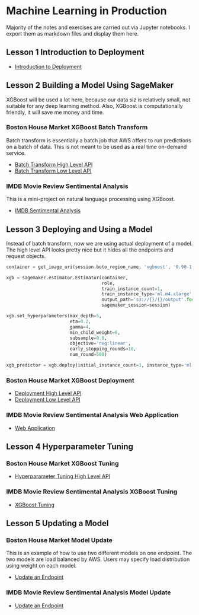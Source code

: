 # Machine Learning in Production

Majority of the notes and exercises are carried out via Jupyter notebooks. I export them as markdown
files and display them here.

## Lesson 1 Introduction to Deployment

* [Introduction to Deployment](introduction_to_deployment.md)

## Lesson 2 Building a Model Using SageMaker

XGBoost will be used a lot here, because our data siz is relatively small, not suitable for any
deep learning method. Also, XGBoost is computationally friendly, it will save me money and time.

### Boston House Market XGBoost Batch Transform

Batch transform is essentially a batch job that AWS offers to run predictions on a batch of data.
This is not meant to be used as a real time on-demand service.

* [Batch Transform High Level API](boston_housing_xgboost_batch_transform_high_level_api.md)
* [Batch Transform Low Level API](boston_housing_xgboost_batch_transform_low_level_api.md)

### IMDB Movie Review Sentimental Analysis

This is a mini-project on natural language processing using XGBoost.

* [IMDB Sentimental Analysis](imdb_sentiment_analysis_xgboost_batch_transform.md)

## Lesson 3 Deploying and Using a Model

Instead of batch transform, now we are using actual deployment of a model. The high level API
looks pretty nice but it hides all the endpoints and request objects.

```python
container = get_image_uri(session.boto_region_name, 'xgboost', '0.90-1')

xgb = sagemaker.estimator.Estimator(container,
                                    role,
                                    train_instance_count=1,
                                    train_instance_type='ml.m4.xlarge',
                                    output_path='s3://{}/{}/output'.format(session.default_bucket(), prefix),
                                    sagemaker_session=session)

xgb.set_hyperparameters(max_depth=5,
                        eta=0.2,
                        gamma=4,
                        min_child_weight=6,
                        subsample=0.8,
                        objective='reg:linear',
                        early_stopping_rounds=10,
                        num_round=500)

xgb_predictor = xgb.deploy(initial_instance_count=1, instance_type='ml.m4.xlarge')
```

### Boston House Market XGBoost Deployment

* [Deployment High Level API](boston_housing_xgboost_deploy_high_level_api.md)
* [Deployment Low Level API](boston_housing_xgboost_deploy_low_level_api.md)

### IMDB Movie Review Sentimental Analysis Web Application

* [Web Application](imdb_sentiment_analysis_xgboost_web_app.md)

## Lesson 4 Hyperparameter Tuning

### Boston House Market XGBoost Tuning

* [Hyperparameter Tuning High Level API](boston_housing_xgboost_hyperparameter_tuning_high_level_api.md)

### IMDB Movie Review Sentimental Analysis XGBoost Tuning

* [XGBoost Tuning](imdb_sentiment_analysis_xgboost_hyperparameter_tuning.md)

## Lesson 5 Updating a Model

### Boston House Market Model Update

This is an example of how to use two different models on one endpoint. The two models are load
balanced by AWS. Users may specify load distribution using weight on each model.

* [Update an Endpoint](boston_housing_updating_an_endpoint.md)

### IMDB Movie Review Sentimental Analysis Model Update

* [Update an Endpoint](imdb_sentiment_analysis_xgboost_updating_a_model.md)
